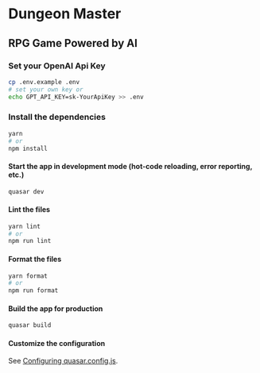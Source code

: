 # Dungeon Master

## RPG Game Powered by AI

### Set your OpenAI Api Key

```bash
cp .env.example .env
# set your own key or
echo GPT_API_KEY=sk-YourApiKey >> .env
```

### Install the dependencies

```bash
yarn
# or
npm install
```

#### Start the app in development mode (hot-code reloading, error reporting, etc.)

```bash
quasar dev
```

#### Lint the files

```bash
yarn lint
# or
npm run lint
```

#### Format the files

```bash
yarn format
# or
npm run format
```

#### Build the app for production

```bash
quasar build
```

#### Customize the configuration

See [Configuring quasar.config.js](https://v2.quasar.dev/quasar-cli-webpack/quasar-config-js).
